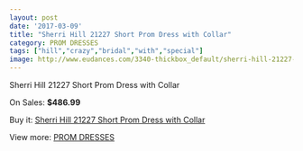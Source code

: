 ```yaml
---
layout: post
date: '2017-03-09'
title: "Sherri Hill 21227 Short Prom Dress with Collar"
category: PROM DRESSES
tags: ["hill","crazy","bridal","with","special"]
image: http://www.eudances.com/3340-thickbox_default/sherri-hill-21227-short-prom-dress-with-collar.jpg
---
```

Sherri Hill 21227 Short Prom Dress with Collar

On Sales: **$486.99**
<a href="https://www.eudances.com/en/prom-dresses/1138-sherri-hill-21227-short-prom-dress-with-collar.html"><amp-img layout="responsive" width="600" height="600" src="//www.eudances.com/3340-thickbox_default/sherri-hill-21227-short-prom-dress-with-collar.jpg" alt="Sherri Hill 21227 Short Prom Dress with Collar 0" /></a>
<a href="https://www.eudances.com/en/prom-dresses/1138-sherri-hill-21227-short-prom-dress-with-collar.html"><amp-img layout="responsive" width="600" height="600" src="//www.eudances.com/3344-thickbox_default/sherri-hill-21227-short-prom-dress-with-collar.jpg" alt="Sherri Hill 21227 Short Prom Dress with Collar 1" /></a>
<a href="https://www.eudances.com/en/prom-dresses/1138-sherri-hill-21227-short-prom-dress-with-collar.html"><amp-img layout="responsive" width="600" height="600" src="//www.eudances.com/3343-thickbox_default/sherri-hill-21227-short-prom-dress-with-collar.jpg" alt="Sherri Hill 21227 Short Prom Dress with Collar 2" /></a>
<a href="https://www.eudances.com/en/prom-dresses/1138-sherri-hill-21227-short-prom-dress-with-collar.html"><amp-img layout="responsive" width="600" height="600" src="//www.eudances.com/3342-thickbox_default/sherri-hill-21227-short-prom-dress-with-collar.jpg" alt="Sherri Hill 21227 Short Prom Dress with Collar 3" /></a>
<a href="https://www.eudances.com/en/prom-dresses/1138-sherri-hill-21227-short-prom-dress-with-collar.html"><amp-img layout="responsive" width="600" height="600" src="//www.eudances.com/3341-thickbox_default/sherri-hill-21227-short-prom-dress-with-collar.jpg" alt="Sherri Hill 21227 Short Prom Dress with Collar 4" /></a>

Buy it: [Sherri Hill 21227 Short Prom Dress with Collar](https://www.eudances.com/en/prom-dresses/1138-sherri-hill-21227-short-prom-dress-with-collar.html "Sherri Hill 21227 Short Prom Dress with Collar")

View more: [PROM DRESSES](https://www.eudances.com/en/13-prom-dresses "PROM DRESSES")